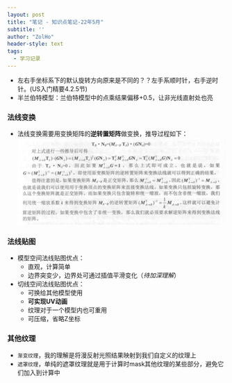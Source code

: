 ```yaml
---
layout: post
title: "笔记 - 知识点笔记-22年5月"
subtitle: ''
author: "ZolHo"
header-style: text
tags:
  - 学习记录
---
```


- 左右手坐标系下的默认旋转方向原来是不同的？？左手系顺时针，右手逆时针。(US入门精要4.2.5节)
- 半兰伯特模型：兰伯特模型中的点乘结果偏移+0.5，让非光线直射处也亮
  
### 法线变换

- 法线变换需要用变换矩阵的**逆转置矩阵**做变换，推导过程如下：![法线变换推导](/img/note/2022-05-03-15-52-00.png)

### 法线贴图

- 模型空间法线贴图优点：
  - 直观，计算简单
  - 边界突变少，边界处可通过插值平滑变化（*待加深理解*）
- 切线空间法线贴图优点：
  - 可换给其他模型使用
  - **可实现UV动画**
  - 纹理对于一个模型内也可重用
  - 可压缩，省略Z坐标

### 其他纹理

- `渐变纹理`，我的理解是将漫反射光照结果映射到我们自定义的纹理上
- `遮罩纹理`，单纯的遮罩纹理就是用于计算时mask其他纹理的某些部分，避免它们加入到计算中

